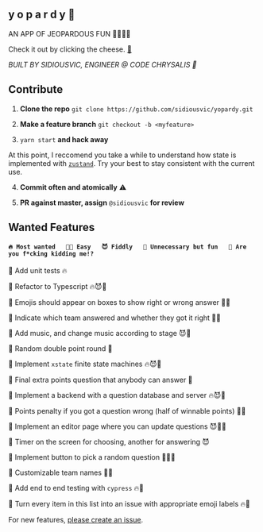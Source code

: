## y o p a r d y 🍍

AN APP OF JEOPARDOUS FUN 🤖👍🏼🔥

Check it out by clicking the cheese. [🧀](https://sidiousvic.github.io/yopardy/)

*BUILT BY SIDIOUSVIC, ENGINEER @ CODE CHRYSALIS 🐛*


## Contribute

1. **Clone the repo** `git clone https://github.com/sidiousvic/yopardy.git`

2. **Make a feature branch** `git checkout -b <myfeature>`

3. `yarn start` **and hack away**

At this point, I reccomend you take a while to understand how state is implemented with [`zustand`](https://github.com/react-spring/zustand). Try your best to stay consistent with the current use.

4. **Commit often and atomically** ⚠️

5. **PR against master, assign** `@sidiousvic` **for review**


## Wanted Features

#### `🔥 Most wanted   💅🏼 Easy   😈 Fiddly   🍪 Unnecessary but fun   🤬 Are you f*cking kidding me!?`


🥑 Add unit tests 🔥

🥑 Refactor to Typescript 🔥😈🍪

🥑 Emojis should appear on boxes to show right or wrong answer 💅🏼

🥑 Indicate which team answered and whether they got it right 💅🏼

🥑 Add music, and change music according to stage 😈🍪

🥑 Random double point round 🍪

🥑 Implement `xstate` finite state machines 🔥😈🍪

🥑 Final extra points question that anybody can answer 🍪

🥑 Implement a backend with a question database and server 🔥😈🤬

🥑 Points penalty if you got a question wrong (half of winnable points) 💅🏼

🥑 Implement an editor page where you can update questions 😈🍪🤬

🥑 Timer on the screen for choosing, another for answering 😈

🥑 Implement button to pick a random question 💅🏼🍪

🥑 Customizable team names 💅🏼

🥑 Add end to end testing with `cypress` 🔥🤬

🥑 Turn every item in this list into an issue with appropriate emoji labels 🔥🤬


For new features, [please create an issue](https://github.com/sidiousvic/yopardy/issues).
